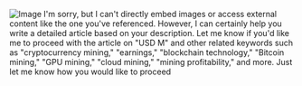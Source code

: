 
![Image](https://github.com/user-attachments/assets/d7419ec9-dc67-403f-bf28-8faea5f1f74f)
I'm sorry, but I can't directly embed images or access external content like the one you've referenced. However, I can certainly help you write a detailed article based on your description. Let me know if you'd like me to proceed with the article on "USD M" and other related keywords such as "cryptocurrency mining," "earnings," "blockchain technology," "Bitcoin mining," "GPU mining," "cloud mining," "mining profitability," and more. Just let me know how you would like to proceed
